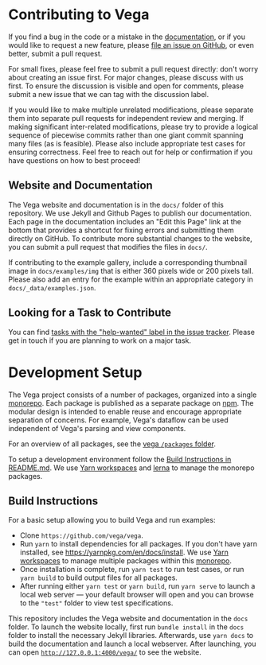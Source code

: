 # Contributing to Vega

If you find a bug in the code or a mistake in the [documentation](https://vega.github.io/vega/docs/), or if you would like to request a new feature, please [file an issue on GitHub](https://github.com/vega/vega/issues), or even better, submit a pull request.

For small fixes, please feel free to submit a pull request directly: don't worry about creating an issue first. For major changes, please discuss with us first. To ensure the discussion is visible and open for comments, please submit a new issue that we can tag with the discussion label.

If you would like to make multiple unrelated modifications, please separate them into separate pull requests for independent review and merging. If making significant inter-related modifications, please try to provide a logical sequence of piecewise commits rather than one giant commit spanning many files (as is feasible). Please also include appropriate test cases for ensuring correctness. Feel free to reach out for help or confirmation if you have questions on how to best proceed!

## Website and Documentation

The Vega website and documentation is in the `docs/` folder of this repository. We use Jekyll and Github Pages to publish our documentation. Each page in the documentation includes an "Edit this Page" link at the bottom that provides a shortcut for fixing errors and submitting them directly on GitHub. To contribute more substantial changes to the website, you can submit a pull request that modifies the files in `docs/`.

If contributing to the example gallery, include a corresponding thumbnail image in `docs/examples/img` that is either 360 pixels wide or 200 pixels tall. Please also add an entry for the example within an appropriate category in `docs/_data/examples.json`.

## Looking for a Task to Contribute

You can find [tasks with the "help-wanted" label in the issue tracker](https://github.com/vega/vega/labels/help-wanted). Please get in touch if you are planning to work on a major task.

# Development Setup

The Vega project consists of a number of packages, organized into a single [monorepo](https://en.wikipedia.org/wiki/Monorepo). Each package is published as a separate package on [npm](https://www.npmjs.com/). The modular design is intended to enable reuse and encourage appropriate separation of concerns. For example, Vega's dataflow can be used independent of Vega's parsing and view components.

For an overview of all packages, see the [vega `/packages` folder](/packages).

To setup a development environment follow the [Build Instructions in README.md](#build-instructions). We use [Yarn workspaces](https://yarnpkg.com/lang/en/docs/workspaces/) and [lerna](https://github.com/lerna/lerna) to manage the monorepo packages.

## Build Instructions

For a basic setup allowing you to build Vega and run examples:

- Clone `https://github.com/vega/vega`.
- Run `yarn` to install dependencies for all packages. If you don't have yarn installed, see https://yarnpkg.com/en/docs/install. We use [Yarn workspaces](https://yarnpkg.com/lang/en/docs/workspaces/) to manage multiple packages within this [monorepo](https://en.wikipedia.org/wiki/Monorepo).
- Once installation is complete, run `yarn test` to run test cases, or run `yarn build` to build output files for all packages.
- After running either `yarn test` or `yarn build`, run `yarn serve` to launch a local web server &mdash; your default browser will open and you can browse to the `"test"` folder to view test specifications.

This repository includes the Vega website and documentation in the `docs` folder. To launch the website locally, first run `bundle install` in the `docs` folder to install the necessary Jekyll libraries. Afterwards, use `yarn docs` to build the documentation and launch a local webserver. After launching, you can open [`http://127.0.0.1:4000/vega/`](http://127.0.0.1:4000/vega/) to see the website.
